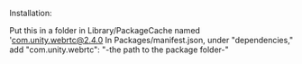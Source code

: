 Installation:

Put this in a folder in Library/PackageCache named 'com.unity.webrtc@2.4.0
In Packages/manifest.json, under "dependencies," add "com.unity.webrtc": "-the path to the package folder-"
